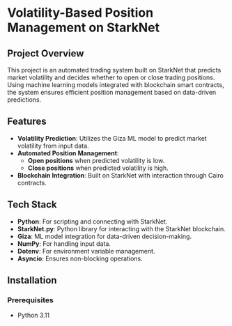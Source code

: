 # Volatility-Based Position Management on StarkNet

## Project Overview
This project is an automated trading system built on StarkNet that predicts market volatility and decides whether to open or close trading positions. Using machine learning models integrated with blockchain smart contracts, the system ensures efficient position management based on data-driven predictions.

## Features
- **Volatility Prediction**: Utilizes the Giza ML model to predict market volatility from input data.
- **Automated Position Management**:
  - **Open positions** when predicted volatility is low.
  - **Close positions** when predicted volatility is high.
- **Blockchain Integration**: Built on StarkNet with interaction through Cairo contracts.

## Tech Stack
- **Python**: For scripting and connecting with StarkNet.
- **StarkNet.py**: Python library for interacting with the StarkNet blockchain.
- **Giza**: ML model integration for data-driven decision-making.
- **NumPy**: For handling input data.
- **Dotenv**: For environment variable management.
- **Asyncio**: Ensures non-blocking operations.

## Installation

### Prerequisites
- Python 3.11
